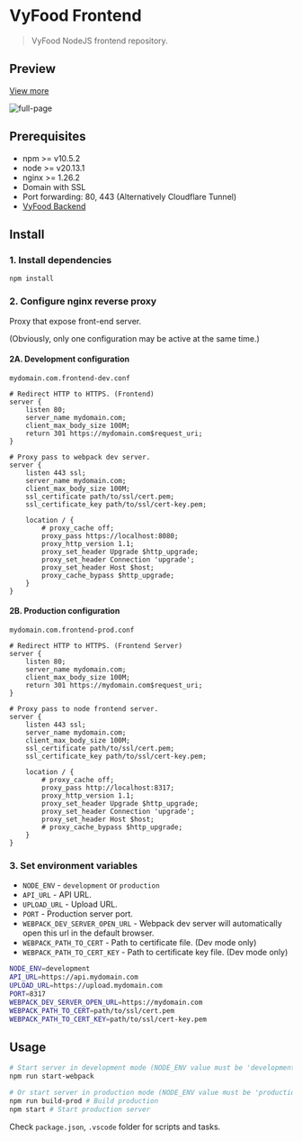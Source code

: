 # VyFood Frontend

> VyFood NodeJS frontend repository.

## Preview

[View more](PREVIEW.md)

![full-page](https://github.com/user-attachments/assets/08c5fa92-8897-434e-b68a-c46ef988d886)

## Prerequisites

- npm >= v10.5.2
- node >= v20.13.1
- nginx >= 1.26.2
- Domain with SSL
- Port forwarding: 80, 443 (Alternatively Cloudflare Tunnel)
- [VyFood Backend](https://github.com/0xF5T9/VyFood-backend)

## Install

### 1. Install dependencies

```shell
npm install
```

### 2. Configure nginx reverse proxy

Proxy that expose front-end server.

(Obviously, only one configuration may be active at the same time.)

#### 2A. Development configuration

`mydomain.com.frontend-dev.conf`

```plain
# Redirect HTTP to HTTPS. (Frontend)
server {
    listen 80;
    server_name mydomain.com;
    client_max_body_size 100M;
    return 301 https://mydomain.com$request_uri;
}

# Proxy pass to webpack dev server.
server {
    listen 443 ssl;
    server_name mydomain.com;
    client_max_body_size 100M;
    ssl_certificate path/to/ssl/cert.pem;
    ssl_certificate_key path/to/ssl/cert-key.pem;

    location / {
        # proxy_cache off;
        proxy_pass https://localhost:8080;
        proxy_http_version 1.1;
        proxy_set_header Upgrade $http_upgrade;
        proxy_set_header Connection 'upgrade';
        proxy_set_header Host $host;
        proxy_cache_bypass $http_upgrade;
    }
}
```

#### 2B. Production configuration

`mydomain.com.frontend-prod.conf`

```plain
# Redirect HTTP to HTTPS. (Frontend Server)
server {
    listen 80;
    server_name mydomain.com;
    client_max_body_size 100M;
    return 301 https://mydomain.com$request_uri;
}

# Proxy pass to node frontend server.
server {
    listen 443 ssl;
    server_name mydomain.com;
    client_max_body_size 100M;
    ssl_certificate path/to/ssl/cert.pem;
    ssl_certificate_key path/to/ssl/cert-key.pem;

    location / {
        # proxy_cache off;
        proxy_pass http://localhost:8317;
        proxy_http_version 1.1;
        proxy_set_header Upgrade $http_upgrade;
        proxy_set_header Connection 'upgrade';
        proxy_set_header Host $host;
        # proxy_cache_bypass $http_upgrade;
    }
}
```

### 3. Set environment variables

- `NODE_ENV` - `development` or `production`
- `API_URL` - API URL.
- `UPLOAD_URL` - Upload URL.
- `PORT` - Production server port.
- `WEBPACK_DEV_SERVER_OPEN_URL` - Webpack dev server will automatically open this url in the default browser.
- `WEBPACK_PATH_TO_CERT` - Path to certificate file. (Dev mode only)
- `WEBPACK_PATH_TO_CERT_KEY` - Path to certificate key file. (Dev mode only)

```bash
NODE_ENV=development
API_URL=https://api.mydomain.com
UPLOAD_URL=https://upload.mydomain.com
PORT=8317
WEBPACK_DEV_SERVER_OPEN_URL=https://mydomain.com
WEBPACK_PATH_TO_CERT=path/to/ssl/cert.pem
WEBPACK_PATH_TO_CERT_KEY=path/to/ssl/cert-key.pem
```

## Usage

```bash
# Start server in development mode (NODE_ENV value must be 'development')
npm run start-webpack

# Or start server in production mode (NODE_ENV value must be 'production')
npm run build-prod # Build production
npm start # Start production server
```

Check `package.json`, `.vscode` folder for scripts and tasks.
